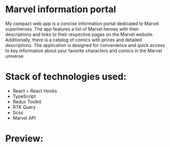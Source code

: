 # Marvel information portal
My compact web app is a concise information portal dedicated to Marvel superheroes. The app features a list of Marvel heroes with their descriptions and links to their respective pages on the Marvel website. Additionally, there is a catalog of comics with prices and detailed descriptions. The application is designed for convenience and quick access to key information about your favorite characters and comics in the Marvel universe
# Stack of technologies used:
- React + React Hooks
- TypeScript
- Redux Toolkit
- RTK Query
- Scss
- Marvel API 
# Preview:
[]()
